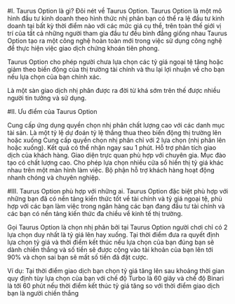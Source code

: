 #I. Taurus Option là gì? Đôi nét về Taurus Option.
Taurus Option là một mô hình đầu tư kinh doanh theo hình thức nhị phân bạn có thể ra lệ đầu tư kinh doanh tại bất kỳ thời điểm nào với các mức giá cụ thể, trên toàn thế giới vị trí của tất cả những người tham gia đầu tư đều bình đẳng giống nhau Taurus Option tạo ra một công nghệ hoàn toàn mới trong việc sử dụng công nghệ để thực hiện việc giao dịch chứng khoán tiên phong.



Taurus Option cho phép người chưa lựa chọn các tỷ giá ngoại tệ tăng hoặc giảm theo biến động của thị trường tài chính và thu lại lợi nhuận về cho bạn nếu lựa chọn của bạn chính xác.

Là một sàn giao dịch nhị phân được ra đời từ khá sớm trên thế được nhiều người tin tưởng và sử dụng.

#II. Ưu điểm của Taurus Option 

Cung cấp ứng dụng quyền chọn nhị phân chất lượng cao với các danh mục tài sản.
Là một tỷ lệ dự đoán tỷ lệ thắng thua theo biến động thị trường lên hoặc xuống
Cung cấp quyền chọn nhị phân chỉ với 2 lựa chọn (nhị phân lên hoặc xuống).
Kết quả có thể nhận ngay sau 1 phút.
Hỗ trợ phân tích giao dịch của khách hàng.
Giao diện trực quan phù hợp với chuyên gia.
Mục đào tạo có chất lượng cao.
Cho phép lựa chọn nhiều cửa sổ hiển thị tỷ giá khác nhau trên một màn hình làm việc.
Bộ phận hỗ trợ khách hàng hoạt động nhanh chóng và chuyên nghiệp.

#III. Taurus Option phù hợp với những ai.
Taurus Option đặc biệt phù hợp với những bạn đã có nền tảng kiến thức tốt về tài chính và tỷ giá ngoại tệ, phù hợp với các bạn làm việc trong ngân hàng các bạn đang đầu tư tài chính và các bạn có nền tảng kiến thức đa chiều về kinh tế thị trường.

Gọi Taurus Option là chọn nhị phân bởi tại Taurus Option người chơi chỉ có 2 lựa chọn duy nhất là tỷ giá lên hay xuống. Tại thời điểm đưa ra quyết định lựa chọn tỷ giá và thời điểm kết thúc nếu lựa chọn của bạn đúng bạn sẽ dành chiến thắng và số tiền sẽ được cộng vào tài khoản của bạn lên tới 90% và chọn sai bạn sẽ mất số tiền đã đặt cược.

Ví dụ: Tại thời điểm giao dịch bạn chọn tỷ giá tăng lên sau khoảng thời gian quy định tùy lựa chọn của bạn với chế độ Turbo là 60 giây và chế độ Binari là tới 60 phút nếu thời điểm kết thúc tỷ giá tăng so với thời điểm giao dịch bạn là người chiến thắng
